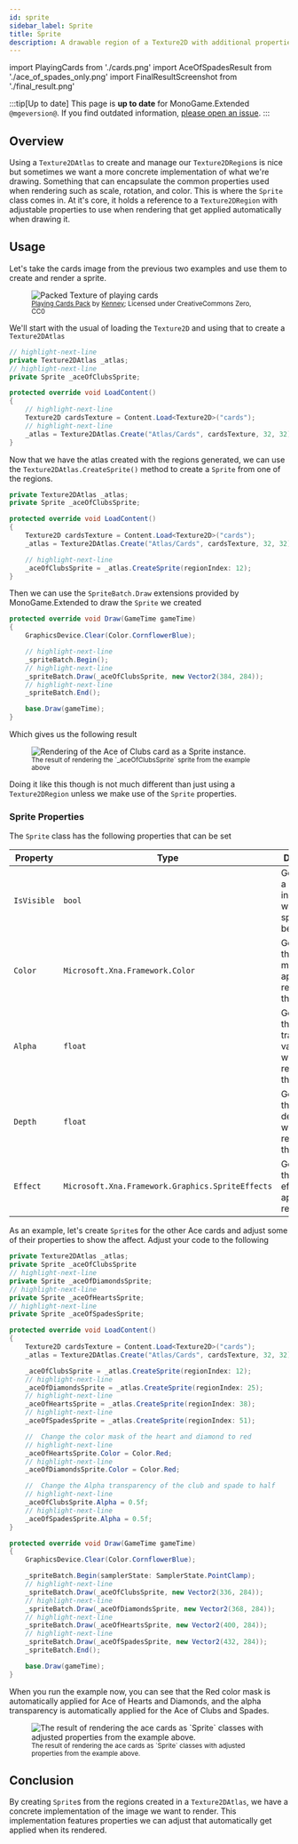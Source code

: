 ```yaml
---
id: sprite
sidebar_label: Sprite
title: Sprite
description: A drawable region of a Texture2D with additional properties for rendering such as  scale, rotation, and color
---
```

import PlayingCards from './cards.png'
import AceOfSpadesResult from './ace_of_spades_only.png'
import  FinalResultScreenshot from './final_result.png'

:::tip[Up to date]
This page is **up to date** for MonoGame.Extended `@mgeversion@`.  If you find outdated information, [please open an issue](https://github.com/craftworkgames/craftworkgames.github.io/issues).
:::

## Overview

Using a `Texture2DAtlas` to create and manage our `Texture2DRegion`s is nice but sometimes we want a more concrete implementation of what we're drawing. Something that can encapsulate the common properties used when rendering such as scale, rotation, and color.  This is where the `Sprite` class comes in. At it's core, it holds a reference to a `Texture2DRegion` with adjustable properties to use when rendering that get applied automatically when drawing it.

## Usage
Let's take the cards image from the previous two examples and use them to create and render a sprite.

<figure>
    <img src={PlayingCards} style={{width: '100%', imageRendering: 'pixelated'}} alt="Packed Texture of playing cards"/>
    <figcaption>
        <small>
            <a href="https://kenney.nl/assets/playing-cards-pack">Playing Cards Pack</a> by <a href="https://www.kenney.nl">Kenney</a>; Licensed under CreativeCommons Zero, CC0
        </small>
    </figcaption>
</figure>

We'll start with the usual of loading the `Texture2D` and using that to create a `Texture2DAtlas`

```cs
// highlight-next-line
private Texture2DAtlas _atlas;
// highlight-next-line
private Sprite _aceOfClubsSprite;

protected override void LoadContent()
{
    // highlight-next-line
    Texture2D cardsTexture = Content.Load<Texture2D>("cards");
    // highlight-next-line
    _atlas = Texture2DAtlas.Create("Atlas/Cards", cardsTexture, 32, 32);
}
```

Now that we have the atlas created with the regions generated, we can use the `Texture2DAtlas.CreateSprite()` method to create a `Sprite` from one of the regions.

```cs
private Texture2DAtlas _atlas;
private Sprite _aceOfClubsSprite;

protected override void LoadContent()
{
    Texture2D cardsTexture = Content.Load<Texture2D>("cards");
    _atlas = Texture2DAtlas.Create("Atlas/Cards", cardsTexture, 32, 32);

    // highlight-next-line
    _aceOfClubsSprite = _atlas.CreateSprite(regionIndex: 12);
}
```

Then we can use the `SpriteBatch.Draw` extensions provided by MonoGame.Extended to draw the `Sprite` we created

```cs
protected override void Draw(GameTime gameTime)
{
    GraphicsDevice.Clear(Color.CornflowerBlue);

    // highlight-next-line
    _spriteBatch.Begin();
    // highlight-next-line
    _spriteBatch.Draw(_aceOfClubsSprite, new Vector2(384, 284));
    // highlight-next-line
    _spriteBatch.End();

    base.Draw(gameTime);
}
```

Which gives us the following result

<figure>
    <img src={AceOfSpadesResult} style={{width: '100%', imageRendering: 'pixelated'}} alt="Rendering of the Ace of Clubs card as a Sprite instance."/>
    <figcaption>
        <small>
            The result of rendering the `_aceOfClubsSprite` sprite from the example above
        </small>
    </figcaption>
</figure>


Doing it like this though is not much different than just using a `Texture2DRegion` unless we make use of the `Sprite` properties.

### Sprite Properties
The `Sprite` class has the following properties that can be set

| Property    | Type                                             | Description                                                               |
| ----------- | ------------------------------------------------ | ------------------------------------------------------------------------- |
| `IsVisible` | `bool`                                           | Gets or Sets a value that indicates whether the sprite should be rendered |
| `Color`     | `Microsoft.Xna.Framework.Color`                  | Gets or Sets the color mask to apply when rendering the sprite.           |
| `Alpha`     | `float`                                          | Gets or Sets the alpha transparency value used when rendering the sprite. |
| `Depth`     | `float`                                          | Gets or Sets the layer depth used when rendering the sprite.              |
| `Effect`    | `Microsoft.Xna.Framework.Graphics.SpriteEffects` | Gets of Sets the sprite effect to apply when rendering.                   |

As an example, let's create `Sprite`s for the other Ace cards and adjust some of their properties to show the affect.  Adjust your code to the following

```cs
private Texture2DAtlas _atlas;
private Sprite _aceOfClubsSprite
// highlight-next-line
private Sprite _aceOfDiamondsSprite;
// highlight-next-line
private Sprite _aceOfHeartsSprite;
// highlight-next-line
private Sprite _aceOfSpadesSprite;

protected override void LoadContent()
{
    Texture2D cardsTexture = Content.Load<Texture2D>("cards");
    _atlas = Texture2DAtlas.Create("Atlas/Cards", cardsTexture, 32, 32);

    _aceOfClubsSprite = _atlas.CreateSprite(regionIndex: 12);
    // highlight-next-line
    _aceOfDiamondsSprite = _atlas.CreateSprite(regionIndex: 25);
    // highlight-next-line
    _aceOfHeartsSprite = _atlas.CreateSprite(regionIndex: 38);
    // highlight-next-line
    _aceOfSpadesSprite = _atlas.CreateSprite(regionIndex: 51);

    //  Change the color mask of the heart and diamond to red
    // highlight-next-line
    _aceOfHeartsSprite.Color = Color.Red;
    // highlight-next-line
    _aceOfDiamondsSprite.Color = Color.Red;

    //  Change the Alpha transparency of the club and spade to half
    // highlight-next-line
    _aceOfClubsSprite.Alpha = 0.5f;
    // highlight-next-line
    _aceOfSpadesSprite.Alpha = 0.5f;
}

protected override void Draw(GameTime gameTime)
{
    GraphicsDevice.Clear(Color.CornflowerBlue);

    _spriteBatch.Begin(samplerState: SamplerState.PointClamp);
    // highlight-next-line
    _spriteBatch.Draw(_aceOfClubsSprite, new Vector2(336, 284));
    // highlight-next-line
    _spriteBatch.Draw(_aceOfDiamondsSprite, new Vector2(368, 284));
    // highlight-next-line
    _spriteBatch.Draw(_aceOfHeartsSprite, new Vector2(400, 284));
    // highlight-next-line
    _spriteBatch.Draw(_aceOfSpadesSprite, new Vector2(432, 284));
    _spriteBatch.End();

    base.Draw(gameTime);
}
```

When you run the example now, you can see that the Red color mask is automatically applied for Ace of Hearts and Diamonds, and the alpha transparency is automatically applied for the Ace of Clubs and Spades.

<figure>
    <img src={FinalResultScreenshot} style={{width: '100%', imageRendering: 'pixelated'}} alt="The result of rendering the ace cards as `Sprite` classes with adjusted properties from the example above."/>
    <figcaption>
        <small>
            The result of rendering the ace cards as `Sprite` classes with adjusted properties from the example above.
        </small>
    </figcaption>
</figure>

## Conclusion
By creating `Sprite`s from the regions created in a `Texture2DAtlas`, we have a concrete implementation of the image we want to render.  This implementation features properties we can adjust that automatically get applied when its rendered.  
